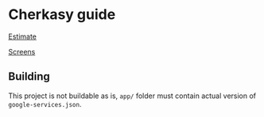 
# Cherkasy guide
[Estimate](https://drive.google.com/file/d/1W2RnKzLDQ7ENovGo8wh8USHS6NNrIwc9/view)

[Screens](https://share.proto.io/MOPKC7/)

## Building

This project is not buildable as is, `app/` folder must contain actual version of `google-services.json`.

